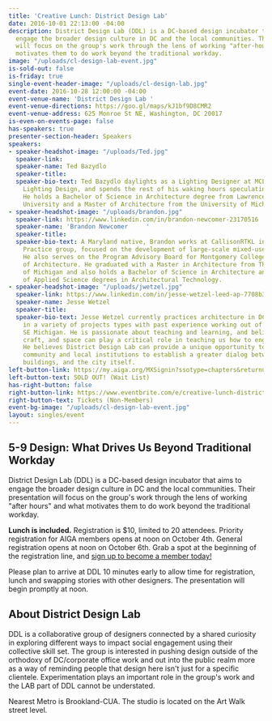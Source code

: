 ```yaml
---
title: 'Creative Lunch: District Design Lab'
date: 2016-10-01 22:13:00 -04:00
description: District Design Lab (DDL) is a DC-based design incubator that aims to
  engage the broader design culture in DC and the local communities. Their presentation
  will focus on the group's work through the lens of working "after-hours" and what
  motivates them to do work beyond the traditional workday.
image: "/uploads/cl-design-lab-event.jpg"
is-sold-out: false
is-friday: true
single-event-header-image: "/uploads/cl-design-lab.jpg"
event-date: 2016-10-28 12:00:00 -04:00
event-venue-name: 'District Design Lab '
event-venue-directions: https://goo.gl/maps/kJ1bf9D8CMR2
event-venue-address: 625 Monroe St NE, Washington, DC 20017
is-even-on-events-page: false
has-speakers: true
presenter-section-header: Speakers
speakers:
- speaker-headshot-image: "/uploads/Ted.jpg"
  speaker-link: 
  speaker-name: Ted Bazydlo
  speaker-title: 
  speaker-bio-text: Ted Bazydlo daylights as a Lighting Designer at MCLA Architectural
    Lighting Design, and spends the rest of his waking hours speculating about architecture.
    He holds a Bachelor of Science in Architecture degree from Lawrence Technological
    University and a Master of Architecture from the University of Michigan.
- speaker-headshot-image: "/uploads/brandon.jpg"
  speaker-link: https://www.linkedin.com/in/brandon-newcomer-23170516
  speaker-name: 'Brandon Newcomer     '
  speaker-title: 
  speaker-bio-text: A Maryland native, Brandon works at CallisonRTKL in the Commercial
    Practice group, focused on the development of large-scale mixed-use projects.
    He also serves on the Program Advisory Board for Montgomery College’s Department
    of Architecture. He graduated with a Master in Architecture from The University
    of Michigan and also holds a Bachelor of Science in Architecture and an Associate
    of Applied Science degrees in Architectural Technology.
- speaker-headshot-image: "/uploads/jwetzel.jpg"
  speaker-link: https://www.linkedin.com/in/jesse-wetzel-leed-ap-7708b312
  speaker-name: Jesse Wetzel
  speaker-title: 
  speaker-bio-text: Jesse Wetzel currently practices architecture in DC with experience
    in a variety of projects types with past experience working out of Durham NC and
    SE Michigan. He is passionate about teaching and learning, and believes buildings,
    craft, and space can play a critical role in teaching us how to engage one another.
    He believes District Design Lab can provide a unique opportunity to engage the
    community and local institutions to establish a greater dialog between people,
    buildings, and the city itself.
left-button-link: https://my.aiga.org/MXSignin?ssotype=chapters&returnurl=http://dc.aiga.org/event/creative-lunch-district-design-lab/
left-button-text: SOLD OUT! (Wait List)
has-right-button: false
right-button-link: https://www.eventbrite.com/e/creative-lunch-district-design-lab-tickets-27962663078?ref=ebapi
right-button-text: Tickets (Non-Members)
event-bg-image: "/uploads/cl-design-lab-event.jpg"
layout: singles/event
---
```


## 5-9 Design: What Drives Us Beyond Traditional Workday

District Design Lab (DDL) is a DC-based design incubator that aims to engage the broader design culture in DC and the local communities. Their presentation will focus on the group's work through the lens of working "after hours" and what motivates them to do work beyond the traditional workday.

**Lunch is included.** Registration is $10, limited to 20 attendees. Priority registration for AIGA members opens at noon on October 4th. General registration opens at noon on October 6th. Grab a spot at the beginning of the registration line, and [sign up to become a member today!](http://www.aiga.org/join)

Please plan to arrive at DDL 10 minutes early to allow time for registration, lunch and swapping stories with other designers. The presentation will begin promptly at noon.

## About District Design Lab

DDL is a collaborative group of designers connected by a shared curiosity in exploring different ways to impact social engagement using their collective skill set. The group is interested in pushing design outside of the orthodoxy of DC/corporate office work and out into the public realm more as a way of reminding people that design here isn't just for a specific clientele. Experimentation plays an important role in the group's work and the LAB part of DDL cannot be understated.

Nearest Metro is Brookland-CUA. The studio is located on the Art Walk street level.